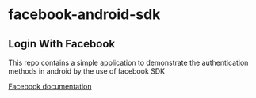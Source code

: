 # facebook-android-sdk
<h2>Login With Facebook</h2>
<p>This repo contains a simple application to demonstrate the authentication methods in android by the use of facebook SDK </p>

<a href="https://developers.facebook.com/docs/app-events/getting-started-app-events-android#auto-events">
 Facebook documentation</a>


